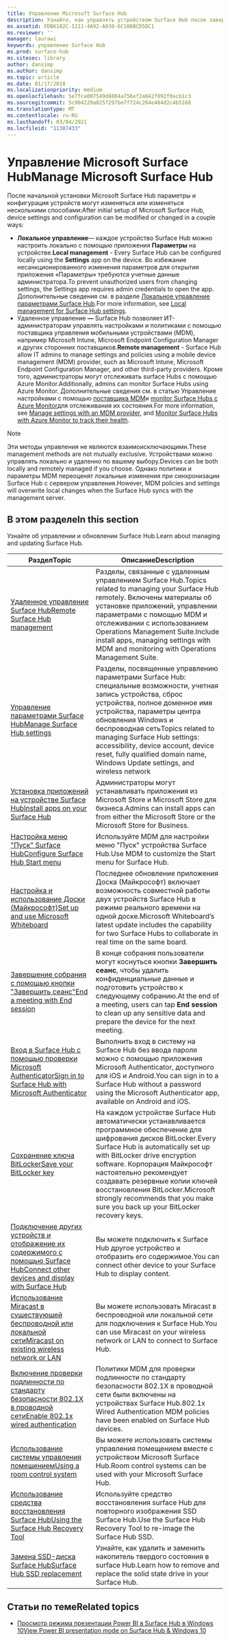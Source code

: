 ```yaml
---
title: Управление Microsoft Surface Hub
description: Узнайте, как управлять устройством Surface Hub после завершения программы первого запуска.
ms.assetid: FDB6182C-1211-4A92-A930-6C106BCD5DC1
ms.reviewer: ''
manager: laurawi
keywords: управление Surface Hub
ms.prod: surface-hub
ms.sitesec: library
author: dansimp
ms.author: dansimp
ms.topic: article
ms.date: 01/17/2018
ms.localizationpriority: medium
ms.openlocfilehash: 5e7fca007549d8804a756ef2a042f092f0acb1c3
ms.sourcegitcommit: 5c904229a0257297be7f724c264e484d2c4b5168
ms.translationtype: MT
ms.contentlocale: ru-RU
ms.lasthandoff: 03/04/2021
ms.locfileid: "11387433"
---
```

# <a name="manage-microsoft-surface-hub"></a><span data-ttu-id="184db-104">Управление Microsoft Surface Hub</span><span class="sxs-lookup"><span data-stu-id="184db-104">Manage Microsoft Surface Hub</span></span>

<span data-ttu-id="184db-105">После начальной установки Microsoft Surface Hub параметры и конфигурация устройств могут изменяться или изменяться несколькими способами:</span><span class="sxs-lookup"><span data-stu-id="184db-105">After initial setup of Microsoft Surface Hub, device settings and configuration can be modified or changed in a couple ways:</span></span>

- <span data-ttu-id="184db-106">**Локальное управление**— каждое устройство Surface Hub можно настроить локально с помощью приложения **Параметры** на устройстве.</span><span class="sxs-lookup"><span data-stu-id="184db-106">**Local management** - Every Surface Hub can be configured locally using the **Settings** app on the device.</span></span> <span data-ttu-id="184db-107">Во избежание несанкционированного изменения параметров для открытия приложения «Параметры» требуются учетные данные администратора.</span><span class="sxs-lookup"><span data-stu-id="184db-107">To prevent unauthorized users from changing settings, the Settings app requires admin credentials to open the app.</span></span> <span data-ttu-id="184db-108">Дополнительные сведения см. в разделе [Локальное управление параметрами Surface Hub](local-management-surface-hub-settings.md).</span><span class="sxs-lookup"><span data-stu-id="184db-108">For more information, see [Local management for Surface Hub settings](local-management-surface-hub-settings.md).</span></span>
- <span data-ttu-id="184db-109">Удаленное управление **—** Surface Hub позволяет ИТ-администраторам управлять настройками и политиками с помощью поставщика управления мобильными устройствами (MDM), например Microsoft Intune, Microsoft Endpoint Configuration Manager и других сторонних поставщиков.</span><span class="sxs-lookup"><span data-stu-id="184db-109">**Remote management** - Surface Hub allow IT admins to manage settings and policies using a mobile device management (MDM) provider, such as Microsoft Intune, Microsoft Endpoint Configuration Manager, and other third-party providers.</span></span> <span data-ttu-id="184db-110">Кроме того, администраторы могут отслеживать surface Hubs с помощью Azure Monitor.</span><span class="sxs-lookup"><span data-stu-id="184db-110">Additionally, admins can monitor Surface Hubs using Azure Monitor.</span></span>  <span data-ttu-id="184db-111">Дополнительные сведения см. в статью Управление настройками с помощью [поставщика MDM](manage-settings-with-mdm-for-surface-hub.md)и [monitor Surface Hubs с Azure Monitor](https://docs.microsoft.com/azure/azure-monitor/insights/surface-hubs)для отслеживания их состояния.</span><span class="sxs-lookup"><span data-stu-id="184db-111">For more information, see [Manage settings with an MDM provider](manage-settings-with-mdm-for-surface-hub.md), and [Monitor Surface Hubs with Azure Monitor to track their health](https://docs.microsoft.com/azure/azure-monitor/insights/surface-hubs).</span></span> 

> [!NOTE]
> <span data-ttu-id="184db-112">Эти методы управления не являются взаимоисключающими.</span><span class="sxs-lookup"><span data-stu-id="184db-112">These management methods are not mutually exclusive.</span></span> <span data-ttu-id="184db-113">Устройствами можно управлять локально и удаленно по вашему выбору.</span><span class="sxs-lookup"><span data-stu-id="184db-113">Devices can be both locally and remotely managed if you choose.</span></span> <span data-ttu-id="184db-114">Однако политики и параметры MDM переоценят локальные изменения при синхронизации Surface Hub с сервером управления.</span><span class="sxs-lookup"><span data-stu-id="184db-114">However, MDM policies and settings will overwrite local changes when the Surface Hub syncs with the management server.</span></span> 

## <a name="in-this-section"></a><span data-ttu-id="184db-115">В этом разделе</span><span class="sxs-lookup"><span data-stu-id="184db-115">In this section</span></span>

<span data-ttu-id="184db-116">Узнайте об управлении и обновлении Surface Hub.</span><span class="sxs-lookup"><span data-stu-id="184db-116">Learn about managing and updating Surface Hub.</span></span>

| <span data-ttu-id="184db-117">Раздел</span><span class="sxs-lookup"><span data-stu-id="184db-117">Topic</span></span> | <span data-ttu-id="184db-118">Описание</span><span class="sxs-lookup"><span data-stu-id="184db-118">Description</span></span> |
| ----- | ----------- |
| [<span data-ttu-id="184db-119">Удаленное управление Surface Hub</span><span class="sxs-lookup"><span data-stu-id="184db-119">Remote Surface Hub management</span></span>](remote-surface-hub-management.md) |<span data-ttu-id="184db-120">Разделы, связанные с удаленным управлением Surface Hub.</span><span class="sxs-lookup"><span data-stu-id="184db-120">Topics related to managing your Surface Hub remotely.</span></span> <span data-ttu-id="184db-121">Включены материалы об установке приложений, управлении параметрами с помощью MDM и отслеживании с использованием Operations Management Suite.</span><span class="sxs-lookup"><span data-stu-id="184db-121">Include install apps, managing settings with MDM and monitoring with Operations Management Suite.</span></span> |
| [<span data-ttu-id="184db-122">Управление параметрами Surface Hub</span><span class="sxs-lookup"><span data-stu-id="184db-122">Manage Surface Hub settings</span></span>](manage-surface-hub-settings.md) |<span data-ttu-id="184db-123">Разделы, посвященные управлению параметрами Surface Hub: специальные возможности, учетная запись устройства, сброс устройства, полное доменное имя устройства, параметры центра обновления Windows и беспроводная сеть</span><span class="sxs-lookup"><span data-stu-id="184db-123">Topics related to managing Surface Hub settings: accessibility, device account, device reset, fully qualified domain name, Windows Update settings, and wireless network</span></span> |
| [<span data-ttu-id="184db-124">Установка приложений на устройстве Surface Hub</span><span class="sxs-lookup"><span data-stu-id="184db-124">Install apps on your Surface Hub</span></span>]( https://technet.microsoft.com/itpro/surface-hub/install-apps-on-surface-hub) | <span data-ttu-id="184db-125">Администраторы могут устанавливать приложения из Microsoft Store и Microsoft Store для бизнеса.</span><span class="sxs-lookup"><span data-stu-id="184db-125">Admins can install apps can from either the Microsoft Store or the Microsoft Store for Business.</span></span>|
[<span data-ttu-id="184db-126">Настройка меню "Пуск" Surface Hub</span><span class="sxs-lookup"><span data-stu-id="184db-126">Configure Surface Hub Start menu</span></span>](surface-hub-start-menu.md) | <span data-ttu-id="184db-127">Используйте MDM для настройки меню "Пуск" устройства Surface Hub.</span><span class="sxs-lookup"><span data-stu-id="184db-127">Use MDM to customize the Start menu for Surface Hub.</span></span>
| [<span data-ttu-id="184db-128">Настройка и использование Доски (Майкрософт)</span><span class="sxs-lookup"><span data-stu-id="184db-128">Set up and use Microsoft Whiteboard</span></span>](whiteboard-collaboration.md)  | <span data-ttu-id="184db-129">Последнее обновление приложения Доска (Майкрософт) включает возможность совместной работы двух устройств Surface Hub в режиме реального времени на одной доске.</span><span class="sxs-lookup"><span data-stu-id="184db-129">Microsoft Whiteboard’s latest update includes the capability for two Surface Hubs to collaborate in real time on the same board.</span></span>   |
| [<span data-ttu-id="184db-130">Завершение собрания с помощью кнопки "Завершить сеанс"</span><span class="sxs-lookup"><span data-stu-id="184db-130">End a meeting with End session</span></span>](https://technet.microsoft.com/itpro/surface-hub/finishing-your-surface-hub-meeting) | <span data-ttu-id="184db-131">В конце собрания пользователи могут коснуться кнопки **Завершить сеанс**, чтобы удалить конфиденциальные данные и подготовить устройство к следующему собранию.</span><span class="sxs-lookup"><span data-stu-id="184db-131">At the end of a meeting, users can tap **End session** to clean up any sensitive data and prepare the device for the next meeting.</span></span>|
| [<span data-ttu-id="184db-132">Вход в Surface Hub с помощью проверки Microsoft Authenticator</span><span class="sxs-lookup"><span data-stu-id="184db-132">Sign in to Surface Hub with Microsoft Authenticator</span></span>](surface-hub-authenticator-app.md) | <span data-ttu-id="184db-133">Выполнить вход в систему на Surface Hub без ввода пароля можно с помощью приложения Microsoft Authenticator, доступного для iOS и Android.</span><span class="sxs-lookup"><span data-stu-id="184db-133">You can sign in to a Surface Hub without a password using the Microsoft Authenticator app, available on Android and iOS.</span></span>   |
| [<span data-ttu-id="184db-134">Сохранение ключа BitLocker</span><span class="sxs-lookup"><span data-stu-id="184db-134">Save your BitLocker key</span></span>](https://technet.microsoft.com/itpro/surface-hub/save-bitlocker-key-surface-hub) | <span data-ttu-id="184db-135">На каждом устройстве Surface Hub автоматически устанавливается программное обеспечение для шифрования дисков BitLocker.</span><span class="sxs-lookup"><span data-stu-id="184db-135">Every Surface Hub is automatically set up with BitLocker drive encryption software.</span></span> <span data-ttu-id="184db-136">Корпорация Майкрософт настоятельно рекомендует создавать резервные копии ключей восстановления BitLocker.</span><span class="sxs-lookup"><span data-stu-id="184db-136">Microsoft strongly recommends that you make sure you back up your BitLocker recovery keys.</span></span>|
| [<span data-ttu-id="184db-137">Подключение других устройств и отображение их содержимого с помощью Surface Hub</span><span class="sxs-lookup"><span data-stu-id="184db-137">Connect other devices and display with Surface Hub</span></span>](https://technet.microsoft.com/itpro/surface-hub/connect-and-display-with-surface-hub) | <span data-ttu-id="184db-138">Вы можете подключить к Surface Hub другое устройство и отобразить его содержимое.</span><span class="sxs-lookup"><span data-stu-id="184db-138">You can connect other device to your Surface Hub to display content.</span></span>|
| [<span data-ttu-id="184db-139">Использование Miracast в существующей беспроводной или локальной сети</span><span class="sxs-lookup"><span data-stu-id="184db-139">Miracast on existing wireless network or LAN</span></span>](miracast-over-infrastructure.md) | <span data-ttu-id="184db-140">Вы можете использовать Miracast в беспроводной или локальной сети для подключения к Surface Hub.</span><span class="sxs-lookup"><span data-stu-id="184db-140">You can use Miracast on your wireless network or LAN to connect to Surface Hub.</span></span> |
 [<span data-ttu-id="184db-141">Включение проверки подлинности по стандарту безопасности 802.1X в проводной сети</span><span class="sxs-lookup"><span data-stu-id="184db-141">Enable 802.1x wired authentication</span></span>](enable-8021x-wired-authentication.md) | <span data-ttu-id="184db-142">Политики MDM для проверки подлинности по стандарту безопасности 802.1X в проводной сети были включены на устройствах Surface Hub.</span><span class="sxs-lookup"><span data-stu-id="184db-142">802.1x Wired Authentication MDM policies have been enabled on Surface Hub devices.</span></span> 
| [<span data-ttu-id="184db-143">Использование системы управления помещением</span><span class="sxs-lookup"><span data-stu-id="184db-143">Using a room control system</span></span>](https://technet.microsoft.com/itpro/surface-hub/use-room-control-system-with-surface-hub) | <span data-ttu-id="184db-144">Вы можете использовать системы управления помещением вместе с устройством Microsoft Surface Hub.</span><span class="sxs-lookup"><span data-stu-id="184db-144">Room control systems can be used with your Microsoft Surface Hub.</span></span>|
[<span data-ttu-id="184db-145">Использование средства восстановления Surface Hub</span><span class="sxs-lookup"><span data-stu-id="184db-145">Using the Surface Hub Recovery Tool</span></span>](surface-hub-recovery-tool.md) | <span data-ttu-id="184db-146">Используйте средство восстановления surface Hub для повторного изображения SSD Surface Hub.</span><span class="sxs-lookup"><span data-stu-id="184db-146">Use the Surface Hub Recovery Tool to re-image the Surface Hub SSD.</span></span>
[<span data-ttu-id="184db-147">Замена SSD-диска Surface Hub</span><span class="sxs-lookup"><span data-stu-id="184db-147">Surface Hub SSD replacement</span></span>](surface-hub-ssd-replacement.md) | <span data-ttu-id="184db-148">Узнайте, как удалить и заменить накопитель твердого состояния в surface Hub.</span><span class="sxs-lookup"><span data-stu-id="184db-148">Learn how to remove and replace the solid state drive in your Surface Hub.</span></span>

## <a name="related-topics"></a><span data-ttu-id="184db-149">Статьи по теме</span><span class="sxs-lookup"><span data-stu-id="184db-149">Related topics</span></span>

- [<span data-ttu-id="184db-150">Просмотр режима презентации Power BI в Surface Hub в Windows 10</span><span class="sxs-lookup"><span data-stu-id="184db-150">View Power BI presentation mode on Surface Hub & Windows 10</span></span>](https://powerbi.microsoft.com/documentation/powerbi-mobile-win10-app-presentation-mode/)
